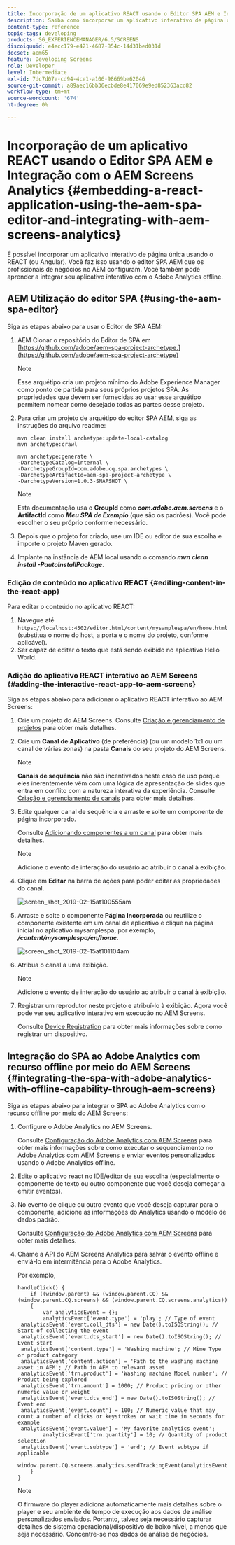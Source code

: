 ```yaml
---
title: Incorporação de um aplicativo REACT usando o Editor SPA AEM e Integração com o AEM Screens Analytics
description: Saiba como incorporar um aplicativo interativo de página única usando o REACT (ou Angular) usando o editor SPA do AEM.
content-type: reference
topic-tags: developing
products: SG_EXPERIENCEMANAGER/6.5/SCREENS
discoiquuid: e4ecc179-e421-4687-854c-14d31bed031d
docset: aem65
feature: Developing Screens
role: Developer
level: Intermediate
exl-id: 7dc7d07e-cd94-4ce1-a106-98669be62046
source-git-commit: a89aec16bb36ecbde8e417069e9ed852363acd82
workflow-type: tm+mt
source-wordcount: '674'
ht-degree: 0%

---
```


# Incorporação de um aplicativo REACT usando o Editor SPA AEM e Integração com o AEM Screens Analytics {#embedding-a-react-application-using-the-aem-spa-editor-and-integrating-with-aem-screens-analytics}

É possível incorporar um aplicativo interativo de página única usando o REACT (ou Angular). Você faz isso usando o editor SPA AEM que os profissionais de negócios no AEM configuram. Você também pode aprender a integrar seu aplicativo interativo com o Adobe Analytics offline.

## AEM Utilização do editor SPA {#using-the-aem-spa-editor}

Siga as etapas abaixo para usar o Editor de SPA AEM:

1. AEM Clonar o repositório do Editor de SPA em [https://github.com/adobe/aem-spa-project-archetype.](https://github.com/adobe/aem-spa-project-archetype)

   >[!NOTE]
   >
   >Esse arquétipo cria um projeto mínimo do Adobe Experience Manager como ponto de partida para seus próprios projetos SPA. As propriedades que devem ser fornecidas ao usar esse arquétipo permitem nomear como desejado todas as partes desse projeto.

1. Para criar um projeto de arquétipo do editor SPA AEM, siga as instruções do arquivo readme:

   ```
   mvn clean install archetype:update-local-catalog
   mvn archetype:crawl
   
   mvn archetype:generate \
   -DarchetypeCatalog=internal \
   -DarchetypeGroupId=com.adobe.cq.spa.archetypes \
   -DarchetypeArtifactId=aem-spa-project-archetype \
   -DarchetypeVersion=1.0.3-SNAPSHOT \
   ```

   >[!NOTE]
   >
   >Esta documentação usa o **GroupId** como ***com.adobe.aem.screens*** e o **ArtifactId** como ***Meu SPA de Exemplo*** (que são os padrões). Você pode escolher o seu próprio conforme necessário.

1. Depois que o projeto for criado, use um IDE ou editor de sua escolha e importe o projeto Maven gerado.
1. Implante na instância de AEM local usando o comando ***mvn clean install -PautoInstallPackage***.

### Edição de conteúdo no aplicativo REACT {#editing-content-in-the-react-app}

Para editar o conteúdo no aplicativo REACT:

1. Navegue até `https://localhost:4502/editor.html/content/mysamplespa/en/home.html` (substitua o nome do host, a porta e o nome do projeto, conforme aplicável).
1. Ser capaz de editar o texto que está sendo exibido no aplicativo Hello World.

### Adição do aplicativo REACT interativo ao AEM Screens {#adding-the-interactive-react-app-to-aem-screens}

Siga as etapas abaixo para adicionar o aplicativo REACT interativo ao AEM Screens:

1. Crie um projeto do AEM Screens. Consulte [Criação e gerenciamento de projetos](creating-a-screens-project.md) para obter mais detalhes.
1. Crie um **Canal de Aplicativo** (de preferência) (ou um modelo 1x1 ou um canal de várias zonas) na pasta **Canais** do seu projeto do AEM Screens.

   >[!NOTE]
   >**Canais de sequência** não são incentivados neste caso de uso porque eles inerentemente vêm com uma lógica de apresentação de slides que entra em conflito com a natureza interativa da experiência.
   >Consulte [Criação e gerenciamento de canais](managing-channels.md) para obter mais detalhes.

1. Edite qualquer canal de sequência e arraste e solte um componente de página incorporado.

   Consulte [Adicionando componentes a um canal](adding-components-to-a-channel.md) para obter mais detalhes.

   >[!NOTE]
   >
   >Adicione o evento de interação do usuário ao atribuir o canal à exibição.

1. Clique em **Editar** na barra de ações para poder editar as propriedades do canal.

   ![screen_shot_2019-02-15at100555am](assets/screen_shot_2019-02-15at100555am.png)

1. Arraste e solte o componente **Página Incorporada** ou reutilize o componente existente em um canal de aplicativo e clique na página inicial no aplicativo mysamplespa, por exemplo, ***/content/mysamplespa/en/home***.

   ![screen_shot_2019-02-15at101104am](assets/screen_shot_2019-02-15at101104am.png)

1. Atribua o canal a uma exibição.

   >[!NOTE]
   >Adicione o evento de interação do usuário ao atribuir o canal à exibição.

1. Registrar um reprodutor neste projeto e atribuí-lo à exibição. Agora você pode ver seu aplicativo interativo em execução no AEM Screens.

   Consulte [Device Registration](device-registration.md) para obter mais informações sobre como registrar um dispositivo.

## Integração do SPA ao Adobe Analytics com recurso offline por meio do AEM Screens {#integrating-the-spa-with-adobe-analytics-with-offline-capability-through-aem-screens}

Siga as etapas abaixo para integrar o SPA ao Adobe Analytics com o recurso offline por meio do AEM Screens:

1. Configure o Adobe Analytics no AEM Screens.

   Consulte [Configuração do Adobe Analytics com AEM Screens](configuring-adobe-analytics-aem-screens.md) para obter mais informações sobre como executar o sequenciamento no Adobe Analytics com AEM Screens e enviar eventos personalizados usando o Adobe Analytics offline.

1. Edite o aplicativo react no IDE/editor de sua escolha (especialmente o componente de texto ou outro componente que você deseja começar a emitir eventos).
1. No evento de clique ou outro evento que você deseja capturar para o componente, adicione as informações do Analytics usando o modelo de dados padrão.

   Consulte [Configuração do Adobe Analytics com AEM Screens](configuring-adobe-analytics-aem-screens.md) para obter mais detalhes.

1. Chame a API do AEM Screens Analytics para salvar o evento offline e enviá-lo em intermitência para o Adobe Analytics.

   Por exemplo,

   ```
   handleClick() {
       if ((window.parent) && (window.parent.CQ) && (window.parent.CQ.screens) && (window.parent.CQ.screens.analytics))
       {
           var analyticsEvent = {};
           analyticsEvent['event.type'] = 'play'; // Type of event
    analyticsEvent['event.coll_dts'] = new Date().toISOString(); // Start of collecting the event
    analyticsEvent['event.dts_start'] = new Date().toISOString(); // Event start
    analyticsEvent['content.type'] = 'Washing machine'; // Mime Type or product category
    analyticsEvent['content.action'] = 'Path to the washing machine asset in AEM'; // Path in AEM to relevant asset
    analyticsEvent['trn.product'] = 'Washing machine Model number'; // Product being explored
    analyticsEvent['trn.amount'] = 1000; // Product pricing or other numeric value or weight
    analyticsEvent['event.dts_end'] = new Date().toISOString(); // Event end
    analyticsEvent['event.count'] = 100; // Numeric value that may count a number of clicks or keystrokes or wait time in seconds for example
    analyticsEvent['event.value'] = 'My favorite analytics event';
           analyticsEvent['trn.quantity'] = 10; // Quantity of product selection
    analyticsEvent['event.subtype'] = 'end'; // Event subtype if applicable
    window.parent.CQ.screens.analytics.sendTrackingEvent(analyticsEvent);
       }
   }
   ```

   >[!NOTE]
   >
   >O firmware do player adiciona automaticamente mais detalhes sobre o player e seu ambiente de tempo de execução aos dados de análise personalizados enviados. Portanto, talvez seja necessário capturar detalhes de sistema operacional/dispositivo de baixo nível, a menos que seja necessário. Concentre-se nos dados de análise de negócios.
